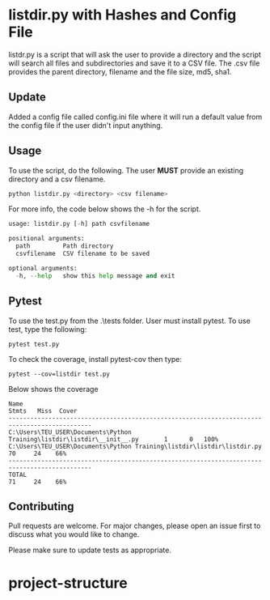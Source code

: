 # listdir.py with Hashes and Config File
listdr.py is a script that will ask the user to provide a directory and the script will search all files and subdirectories and save it to a CSV file.
The .csv file provides the parent directory, filename and the file size, md5, sha1.
## Update
Added a config file called config.ini file where it will run a default value from the config file if the user didn't input anything. 
## Usage
To use the script, do the following. The user **MUST** provide an existing directory and a csv filename.
```python
python listdir.py <directory> <csv filename>
```
For more info, the code below shows the -h for the script.
```python
usage: listdir.py [-h] path csvfilename

positional arguments:
  path         Path directory
  csvfilename  CSV filename to be saved

optional arguments:
  -h, --help   show this help message and exit
```
## Pytest
To use the test.py from the .\tests folder. User must install pytest.
To use test, type the following:
```
pytest test.py
```
To check the coverage, install pytest-cov then type:
```
pytest --cov=listdir test.py
```
Below shows the coverage
```
Name                                                                      Stmts   Miss  Cover
---------------------------------------------------------------------------------------------
C:\Users\TEU_USER\Documents\Python Training\listdir\listdir\__init__.py       1      0   100%
C:\Users\TEU_USER\Documents\Python Training\listdir\listdir\listdir.py       70     24    66%
---------------------------------------------------------------------------------------------
TOTAL                                                                        71     24    66%
```
## Contributing
Pull requests are welcome. For major changes, please open an issue first to discuss what you would like to change.

Please make sure to update tests as appropriate.

# project-structure
